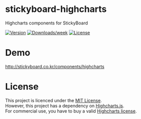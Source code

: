# stickyboard-highcharts
Highcharts components for StickyBoard


[![Version](https://img.shields.io/npm/v/@stickyboard/highcharts.svg)](https://npmjs.org/package/@stickyboard/highcharts)
[![Downloads/week](https://img.shields.io/npm/dw/@stickyboard/highcharts.svg)](https://npmjs.org/package/@stickyboard/highcharts)
[![License](https://img.shields.io/npm/l/@stickyboard/highcharts.svg)](https://github.com/soaple/@stickyboard/highcharts/blob/master/package.json)

# Demo
http://stickyboard.co.kr/components/highcharts

# License
This project is licenced under the [MIT License](http://opensource.org/licenses/mit-license.html).<br />
However, this project has a dependency on [Highcharts.js](http://www.highcharts.com).<br />
For commercial use, you have to buy a valid [Highcharts license](https://github.com/highcharts/highcharts/blob/master/license.txt).
